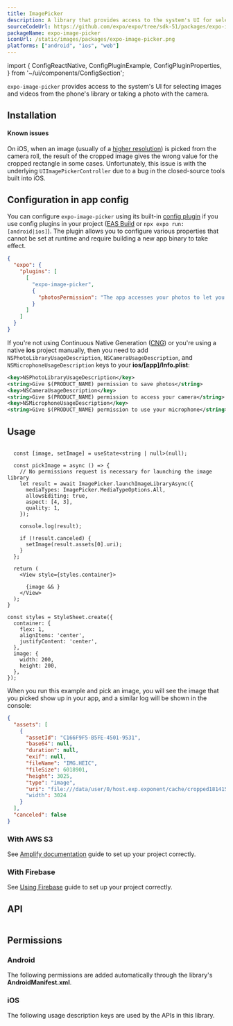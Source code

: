 ```yaml
---
title: ImagePicker
description: A library that provides access to the system's UI for selecting images and videos from the phone's library or taking a photo with the camera.
sourceCodeUrl: https://github.com/expo/expo/tree/sdk-51/packages/expo-image-picker
packageName: expo-image-picker
iconUrl: /static/images/packages/expo-image-picker.png
platforms: ["android", "ios", "web"]
---
```


import {
  ConfigReactNative,
  ConfigPluginExample,
  ConfigPluginProperties,
} from '~/ui/components/ConfigSection';

`expo-image-picker` provides access to the system's UI for selecting images and videos from the phone's library or taking a photo with the camera.

## Installation

#### Known issues&ensp;

On iOS, when an image (usually of a [higher resolution](http://www.openradar.me/49866214)) is picked from the camera roll, the result of the cropped image gives the wrong value for the cropped rectangle in some cases. Unfortunately, this issue is with the underlying `UIImagePickerController` due to a bug in the closed-source tools built into iOS.

## Configuration in app config

You can configure `expo-image-picker` using its built-in [config plugin](/config-plugins/introduction/) if you use config plugins in your project ([EAS Build](/build/introduction) or `npx expo run:[android|ios]`). The plugin allows you to configure various properties that cannot be set at runtime and require building a new app binary to take effect.

```json app.json
{
  "expo": {
    "plugins": [
      [
        "expo-image-picker",
        {
          "photosPermission": "The app accesses your photos to let you share them with your friends."
        }
      ]
    ]
  }
}
```

If you're not using Continuous Native Generation ([CNG](/workflow/continuous-native-generation/)) or you're using a native **ios** project manually, then you need to add `NSPhotoLibraryUsageDescription`, `NSCameraUsageDescription`, and `NSMicrophoneUsageDescription` keys to your **ios/[app]/Info.plist**:

```xml Info.plist
<key>NSPhotoLibraryUsageDescription</key>
<string>Give $(PRODUCT_NAME) permission to save photos</string>
<key>NSCameraUsageDescription</key>
<string>Give $(PRODUCT_NAME) permission to access your camera</string>
<key>NSMicrophoneUsageDescription</key>
<string>Give $(PRODUCT_NAME) permission to use your microphone</string>
```

## Usage

```tsx

  const [image, setImage] = useState<string | null>(null);

  const pickImage = async () => {
    // No permissions request is necessary for launching the image library
    let result = await ImagePicker.launchImageLibraryAsync({
      mediaTypes: ImagePicker.MediaTypeOptions.All,
      allowsEditing: true,
      aspect: [4, 3],
      quality: 1,
    });

    console.log(result);

    if (!result.canceled) {
      setImage(result.assets[0].uri);
    }
  };

  return (
    <View style={styles.container}>
      
      {image && }
    </View>
  );
}

const styles = StyleSheet.create({
  container: {
    flex: 1,
    alignItems: 'center',
    justifyContent: 'center',
  },
  image: {
    width: 200,
    height: 200,
  },
});
```

When you run this example and pick an image, you will see the image that you picked show up in your app, and a similar log will be shown in the console:

```json collapseHeight=425
{
  "assets": [
    {
      "assetId": "C166F9F5-B5FE-4501-9531",
      "base64": null,
      "duration": null,
      "exif": null,
      "fileName": "IMG.HEIC",
      "fileSize": 6018901,
      "height": 3025,
      "type": "image",
      "uri": "file:///data/user/0/host.exp.exponent/cache/cropped1814158652.jpg"
      "width": 3024
    }
  ],
  "canceled": false
}
```

### With AWS S3

See [Amplify documentation](https://docs.amplify.aws/) guide to set up your project correctly.

### With Firebase

See [Using Firebase](/guides/using-firebase/) guide to set up your project correctly.

## API

```js

```

## Permissions

### Android

The following permissions are added automatically through the library's **AndroidManifest.xml**.

### iOS

The following usage description keys are used by the APIs in this library.
